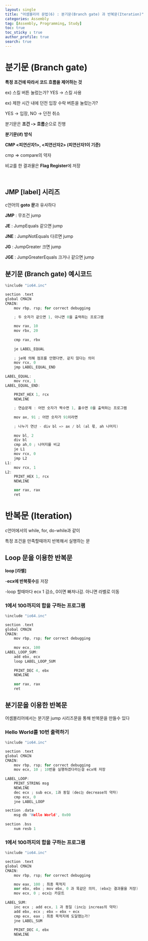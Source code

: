 ```yaml
---
layout: single
title: "어셈블리어 문법(6) : 분기문(Branch gate) 과 반복문(Iteration)"
categories: Assembly
tag: [Assembly, Programming, Study]
toc: true
toc_sticky : true
author_profile: true
search: true
---
```



# 분기문 (Branch gate)

**특정 조건에 따라서 코드 흐름을 제어하는 것**

ex) 스킬 버튼 눌렀는가? YES -> 스킬 사용

ex) 제한 시간 내에 던전 입장 수락 버튼을 눌렀는가?

YES -> 입장, NO -> 던전 취소

분기문은 **조건 -> 흐름**순으로 진행



**분기문(if) 방식**

**CMP <피연산자1>, <피연산자2> (피연산자1이 기준)**

cmp => compare의 약자



비교를 한 결과물은 **Flag Register**에 저장

​    

## JMP [label] 시리즈

c언어의 **goto 문**과 유사하다

**JMP** : 무조건 jump

**JE** : JumpEquals 같으면 jump

**JNE** : JumpNotEquals 다르면 jump

**JG** : JumpGreater 크면 jump

**JGE** : JumpGreaterEquals 크거나 같으면 jump



## 분기문 (Branch gate) 예시코드

```c++
%include "io64.inc"

section .text
global CMAIN
CMAIN:
    mov rbp, rsp; for correct debugging

    ; 두 숫자가 같으면 1, 아니면 0을 출력하는 프로그램
    
    mov rax, 10
    mov rbx, 20
    
    cmp rax, rbx
    
    je LABEL_EQUAL
    
    ; je에 의해 점프를 안했다면, 같지 않다는 의미
    mov rcx, 0
    jmp LABEL_EQUAL_END
    
LABEL_EQUAL:
    mov rcx, 1
LABEL_EQUAL_END:

    PRINT_HEX 1, rcx
    NEWLINE
  
    ; 연습문제 : 어떤 숫자가 짝수면 1, 홀수면 0을 출력하는 프로그램
    
    mov ax, 91 ; 어떤 숫자가 91이라면
    
    ; 나누기 연산 - div bl => ax / bl (al 몫, ah 나머지)
    
    mov bl, 2
    div bl
    cmp ah,0 ; 나머지를 비교
    je L1
    mov rcx, 0
    jmp L2
L1:
    mov rcx, 1
L2:
    PRINT_HEX 1, rcx
    NEWLINE

    xor rax, rax
    ret
```



# 반복문 (Iteration)

c언어에서의 while, for, do-while과 같이

특정 조건을 만족할때까지 반복해서 실행하는 문



## Loop 문을 이용한 반복문

**loop [라벨]**

-**ecx에 반복횟수**를 저장

-loop 할때마다 ecx 1 감소, 0이면 빠져나감. 아니면 라벨로 이동



### 1에서 100까지의 합을 구하는 프로그램

```c++
%include "io64.inc"

section .text
global CMAIN
CMAIN:
    mov rbp, rsp; for correct debugging
        
    mov ecx, 100
LABEL_LOOP_SUM:
    add ebx, ecx
    loop LABEL_LOOP_SUM
    
    PRINT_DEC 4, ebx
    NEWLINE
    
    xor rax, rax
    ret
```



## 분기문을 이용한 반복문

어셈블리어에서는 분기문 jump 시리즈문을 통해 반복문을 만들수 있다



### Hello World를 10번 출력하기

```c++
%include "io64.inc"

section .text
global CMAIN
CMAIN:
    mov rbp, rsp; for correct debugging   
    mov ecx, 10 ; 10번을 실행하겠다라는걸 ecx에 저장
    
LABEL_LOOP:
    PRINT_STRING msg
    NEWLINE
    dec ecx ; sub ecx, 1과 동일 (dec는 decrease의 약자)
    cmp ecx, 0
    jne LABEL_LOOP

section .data
    msg db 'Hello World', 0x00
    
section .bss
    num resb 1
```



### 1에서 100까지의 합을 구하는 프로그램

```c++
%include "io64.inc"

section .text
global CMAIN
CMAIN:
    mov rbp, rsp; for correct debugging

    mov eax, 100 ; 최종 목적지
    xor ebx, ebx ; mov ebx, 0 과 똑같은 의미, (ebx는 결과물을 저장)
    mov ecx, 0 ; ecx는 카운트
    
LABEL_SUM:
    inc ecx ; add ecx, 1 과 동일 (inc는 increas의 약자)
    add ebx, ecx ; ebx = ebx + ecx
    cmp ecx, eax ; 최종 목적지에 도달했는가?
    jne LABEL_SUM
    
    PRINT_DEC 4, ebx
    NEWLINE
```






